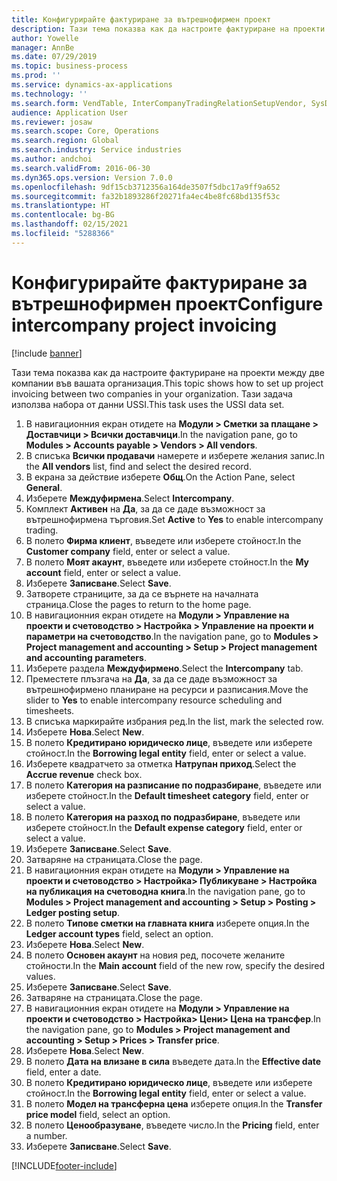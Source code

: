 ```yaml
---
title: Конфигурирайте фактуриране за вътрешнофирмен проект
description: Тази тема показва как да настроите фактуриране на проекти между две компании във вашата организация.
author: Yowelle
manager: AnnBe
ms.date: 07/29/2019
ms.topic: business-process
ms.prod: ''
ms.service: dynamics-ax-applications
ms.technology: ''
ms.search.form: VendTable, InterCompanyTradingRelationSetupVendor, SysDataAreaSelectLookup, ProjParameters, ProjPosting, ProjTransferPrice
audience: Application User
ms.reviewer: josaw
ms.search.scope: Core, Operations
ms.search.region: Global
ms.search.industry: Service industries
ms.author: andchoi
ms.search.validFrom: 2016-06-30
ms.dyn365.ops.version: Version 7.0.0
ms.openlocfilehash: 9df15cb3712356a164de3507f5dbc17a9ff9a652
ms.sourcegitcommit: fa32b1893286f20271fa4ec4be8fc68bd135f53c
ms.translationtype: HT
ms.contentlocale: bg-BG
ms.lasthandoff: 02/15/2021
ms.locfileid: "5288366"
---
```

# <a name="configure-intercompany-project-invoicing"></a><span data-ttu-id="4bfd9-103">Конфигурирайте фактуриране за вътрешнофирмен проект</span><span class="sxs-lookup"><span data-stu-id="4bfd9-103">Configure intercompany project invoicing</span></span>

[!include [banner](../../includes/banner.md)]

<span data-ttu-id="4bfd9-104">Тази тема показва как да настроите фактуриране на проекти между две компании във вашата организация.</span><span class="sxs-lookup"><span data-stu-id="4bfd9-104">This topic shows how to set up project invoicing between two companies in your organization.</span></span> <span data-ttu-id="4bfd9-105">Тази задача използва набора от данни USSI.</span><span class="sxs-lookup"><span data-stu-id="4bfd9-105">This task uses the USSI data set.</span></span>

1. <span data-ttu-id="4bfd9-106">В навигационния екран отидете на **Модули > Сметки за плащане > Доставчици > Всички доставчици**.</span><span class="sxs-lookup"><span data-stu-id="4bfd9-106">In the navigation pane, go to **Modules > Accounts payable > Vendors > All vendors**.</span></span>
2. <span data-ttu-id="4bfd9-107">В списъка **Всички продавачи** намерете и изберете желания запис.</span><span class="sxs-lookup"><span data-stu-id="4bfd9-107">In the **All vendors** list, find and select the desired record.</span></span>
3. <span data-ttu-id="4bfd9-108">В екрана за действие изберете **Общ**.</span><span class="sxs-lookup"><span data-stu-id="4bfd9-108">On the Action Pane, select **General**.</span></span>
4. <span data-ttu-id="4bfd9-109">Изберете **Междуфирмена**.</span><span class="sxs-lookup"><span data-stu-id="4bfd9-109">Select **Intercompany**.</span></span>
5. <span data-ttu-id="4bfd9-110">Комплект **Активен** на **Да**, за да се даде възможност за вътрешнофирмена търговия.</span><span class="sxs-lookup"><span data-stu-id="4bfd9-110">Set **Active** to **Yes** to enable intercompany trading.</span></span>
6. <span data-ttu-id="4bfd9-111">В полето **Фирма клиент**, въведете или изберете стойност.</span><span class="sxs-lookup"><span data-stu-id="4bfd9-111">In the **Customer company** field, enter or select a value.</span></span>
7. <span data-ttu-id="4bfd9-112">В полето **Моят акаунт**, въведете или изберете стойност.</span><span class="sxs-lookup"><span data-stu-id="4bfd9-112">In the **My account** field, enter or select a value.</span></span>
8. <span data-ttu-id="4bfd9-113">Изберете **Записване**.</span><span class="sxs-lookup"><span data-stu-id="4bfd9-113">Select **Save**.</span></span>
9. <span data-ttu-id="4bfd9-114">Затворете страниците, за да се върнете на началната страница.</span><span class="sxs-lookup"><span data-stu-id="4bfd9-114">Close the pages to return to the home page.</span></span>
10. <span data-ttu-id="4bfd9-115">В навигационния екран отидете на **Модули > Управление на проекти и счетоводство > Настройка > Управление на проекти и параметри на счетоводство**.</span><span class="sxs-lookup"><span data-stu-id="4bfd9-115">In the navigation pane, go to **Modules > Project management and accounting > Setup > Project management and accounting parameters**.</span></span>
11. <span data-ttu-id="4bfd9-116">Изберете раздела **Междуфирмено**.</span><span class="sxs-lookup"><span data-stu-id="4bfd9-116">Select the **Intercompany** tab.</span></span>
12. <span data-ttu-id="4bfd9-117">Преместете плъзгача на **Да**, за да се даде възможност за вътрешнофирмено планиране на ресурси и разписания.</span><span class="sxs-lookup"><span data-stu-id="4bfd9-117">Move the slider to **Yes** to enable intercompany resource scheduling and timesheets.</span></span>
13. <span data-ttu-id="4bfd9-118">В списъка маркирайте избрания ред.</span><span class="sxs-lookup"><span data-stu-id="4bfd9-118">In the list, mark the selected row.</span></span>
14. <span data-ttu-id="4bfd9-119">Изберете **Нова**.</span><span class="sxs-lookup"><span data-stu-id="4bfd9-119">Select **New**.</span></span>
15. <span data-ttu-id="4bfd9-120">В полето **Кредитирано юридическо лице**, въведете или изберете стойност.</span><span class="sxs-lookup"><span data-stu-id="4bfd9-120">In the **Borrowing legal entity** field, enter or select a value.</span></span>
16. <span data-ttu-id="4bfd9-121">Изберете квадратчето за отметка **Натрупан приход**.</span><span class="sxs-lookup"><span data-stu-id="4bfd9-121">Select the **Accrue revenue** check box.</span></span>
17. <span data-ttu-id="4bfd9-122">В полето **Категория на разписание по подразбиране**, въведете или изберете стойност.</span><span class="sxs-lookup"><span data-stu-id="4bfd9-122">In the **Default timesheet category** field, enter or select a value.</span></span>
18. <span data-ttu-id="4bfd9-123">В полето **Категория на разход по подразбиране**, въведете или изберете стойност.</span><span class="sxs-lookup"><span data-stu-id="4bfd9-123">In the **Default expense category** field, enter or select a value.</span></span>
19. <span data-ttu-id="4bfd9-124">Изберете **Записване**.</span><span class="sxs-lookup"><span data-stu-id="4bfd9-124">Select **Save**.</span></span>
20. <span data-ttu-id="4bfd9-125">Затваряне на страницата.</span><span class="sxs-lookup"><span data-stu-id="4bfd9-125">Close the page.</span></span>
21. <span data-ttu-id="4bfd9-126">В навигационния екран отидете на **Модули > Управление на проекти и счетоводство > Настройка> Публикуване > Настройка на публикация на счетоводна книга**.</span><span class="sxs-lookup"><span data-stu-id="4bfd9-126">In the navigation pane, go to **Modules > Project management and accounting > Setup > Posting > Ledger posting setup**.</span></span>
22. <span data-ttu-id="4bfd9-127">В полето **Типове сметки на главната книга** изберете опция.</span><span class="sxs-lookup"><span data-stu-id="4bfd9-127">In the **Ledger account types** field, select an option.</span></span>
23. <span data-ttu-id="4bfd9-128">Изберете **Нова**.</span><span class="sxs-lookup"><span data-stu-id="4bfd9-128">Select **New**.</span></span>
24. <span data-ttu-id="4bfd9-129">В полето **Основен акаунт** на новия ред, посочете желаните стойности.</span><span class="sxs-lookup"><span data-stu-id="4bfd9-129">In the **Main account** field of the new row, specify the desired values.</span></span>
25. <span data-ttu-id="4bfd9-130">Изберете **Записване**.</span><span class="sxs-lookup"><span data-stu-id="4bfd9-130">Select **Save**.</span></span>
26. <span data-ttu-id="4bfd9-131">Затваряне на страницата.</span><span class="sxs-lookup"><span data-stu-id="4bfd9-131">Close the page.</span></span>
27. <span data-ttu-id="4bfd9-132">В навигационния екран отидете на **Модули > Управление на проекти и счетоводство > Настройка> Цени> Цена на трансфер**.</span><span class="sxs-lookup"><span data-stu-id="4bfd9-132">In the navigation pane, go to **Modules > Project management and accounting > Setup > Prices > Transfer price**.</span></span>
28. <span data-ttu-id="4bfd9-133">Изберете **Нова**.</span><span class="sxs-lookup"><span data-stu-id="4bfd9-133">Select **New**.</span></span>
29. <span data-ttu-id="4bfd9-134">В полето **Дата на влизане в сила** въведете дата.</span><span class="sxs-lookup"><span data-stu-id="4bfd9-134">In the **Effective date** field, enter a date.</span></span>
30. <span data-ttu-id="4bfd9-135">В полето **Кредитирано юридическо лице**, въведете или изберете стойност.</span><span class="sxs-lookup"><span data-stu-id="4bfd9-135">In the **Borrowing legal entity** field, enter or select a value.</span></span>
31. <span data-ttu-id="4bfd9-136">В полето **Модел на трансферна цена** изберете опция.</span><span class="sxs-lookup"><span data-stu-id="4bfd9-136">In the **Transfer price model** field, select an option.</span></span>
32. <span data-ttu-id="4bfd9-137">В полето **Ценообразуване**, въведете число.</span><span class="sxs-lookup"><span data-stu-id="4bfd9-137">In the **Pricing** field, enter a number.</span></span>
33. <span data-ttu-id="4bfd9-138">Изберете **Записване**.</span><span class="sxs-lookup"><span data-stu-id="4bfd9-138">Select **Save**.</span></span>



[!INCLUDE[footer-include](../../includes/footer-banner.md)]